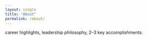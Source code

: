 ```yaml
---
layout: single
title: "About"
permalink: /about/
---
```


 career highlights, leadership philosophy, 2–3 key accomplishments.
